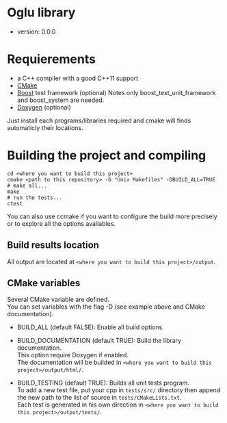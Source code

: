 # Oglu library 
 - version: 0.0.0

# Requierements
 - a C++ compiler with a good C++11 support
 - [CMake](http://www.cmake.org/)
 - [Boost](http://www.boost.org/) test framework (optional)
Notes only boost_test_unit_framework and boost_system are needed.
 - [Doxygen](http://www.stack.nl/~dimitri/doxygen/) (optional)

Just install each programs/libraries required and cmake will
finds automaticly their locations.

# Building the project and compiling

    cd <where you want to build this project>
    cmake <path to this repository> -G "Unix Makefiles" -DBUILD_ALL=TRUE
    # make all...
    make
    # run the tests...
    ctest

You can also use ccmake if you want to configure the build more precisely or
to explore all the options availables.

## Build results location
All output are located at `<where you want to build this project>/output`.  

## CMake variables
Several CMake variable are defined.  
You can set variables with the flag -D (see example above and CMake documentation).  

 - BUILD_ALL (default FALSE):
Enable all build options.

 - BUILD_DOCUMENTATION (default TRUE): Build the library documentation.  
This option require Doxygen if enabled.  
The documentation will be builded in `<where you want to build this project>/output/html/`.

 - BUILD_TESTING (default TRUE):
Builds all unit tests program.  
To add a new test file, put your cpp in `tests/src/` directory then append the new path to the list of source in `tests/CMakeLists.txt`.  
Each test is generated in his own direction in `<where you want to build this project>/output/tests/`.  

